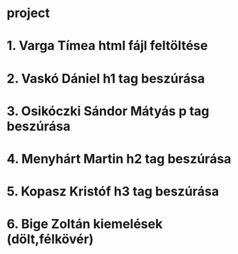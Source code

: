 # project
# 1. Varga Tímea html fájl feltöltése
# 2. Vaskó Dániel h1 tag beszúrása
# 3. Osikóczki Sándor Mátyás p tag beszúrása
# 4. Menyhárt Martin h2 tag beszúrása
# 5. Kopasz Kristóf h3 tag beszúrása
# 6. Bige Zoltán kiemelések (dölt,félkövér)
